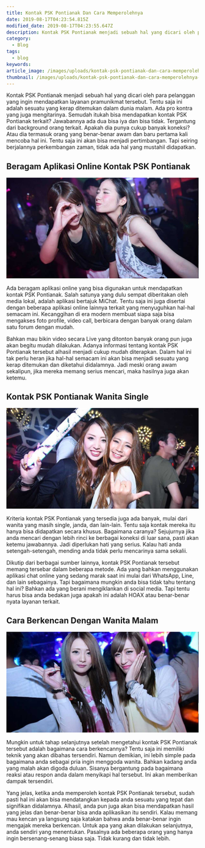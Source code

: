 ```yaml
---
title: Kontak PSK Pontianak Dan Cara Memperolehnya
date: 2019-08-17T04:23:54.815Z
modified_date: 2019-08-17T04:23:55.647Z
description: Kontak PSK Pontianak menjadi sebuah hal yang dicari oleh para pelanggan yang ingin mendapatkan layanan pramunikmat tersebut. 
category:
  - Blog
tags:
  - blog
keywords:
article_image: /images/uploads/kontak-psk-pontianak-dan-cara-memperolehnya-1.jpg
thumbnail: /images/uploads/kontak-psk-pontianak-dan-cara-memperolehnya-2-010.jpg
---
```

Kontak PSK Pontianak menjadi sebuah hal yang dicari oleh para pelanggan yang ingin mendapatkan layanan pramunikmat tersebut. Tentu saja ini adalah sesuatu yang kerap ditemukan dalam dunia malam. Ada pro kontra yang juga mengitarinya. Semudah itukah bisa mendapatkan kontak PSK Pontianak terkait? Jawabannya ada dua bisa iya dan bisa tidak. Tergantung dari background orang terkait. Apakah dia punya cukup banyak koneksi? Atau dia termasuk orang yang benar-benar awam dan baru pertama kali mencoba hal ini. Tentu saja ini akan bisa menjadi pertimbangan. Tapi seiring berjalannya perkembangan zaman, tidak ada hal yang mustahil didapatkan.



## Beragam Aplikasi Online Kontak PSK Pontianak

![Kontak PSK Pontianak Dan Cara Memperolehnya](/images/uploads/kontak-psk-pontianak-dan-cara-memperolehnya-3.jpg)

Ada beragam aplikasi online yang bisa digunakan untuk mendapatkan kontak PSK Pontianak. Salah satunya yang dulu sempat diberitakan oleh media lokal, adalah aplikasi bertajuk MiChat. Tentu saja ini juga disertai dengan beberapa aplikasi online lainnya terkait yang menyuguhkan hal-hal semacam ini. Kecanggihan di era modern membuat siapa saja bisa mengakses foto profile, video call, berbicara dengan banyak orang dalam satu forum dengan mudah. 

Bahkan mau bikin video secara Live yang ditonton banyak orang pun juga akan begitu mudah dilakukan. Adanya informasi tentang kontak PSK Pontianak tersebut alhasil menjadi cukup mudah diterapkan. Dalam hal ini tak perlu heran jika hal-hal semacam ini akan bisa menjadi sesuatu yang kerap ditemukan dan diketahui didalamnya. Jadi meski orang awam sekalipun, jika mereka memang serius mencari, maka hasilnya juga akan ketemu.



## Kontak PSK Pontianak Wanita Single

![Kontak PSK Pontianak Dan Cara Memperolehnya](/images/uploads/kontak-psk-pontianak-dan-cara-memperolehnya-2.jpg)

Kriteria kontak PSK Pontianak yang tersedia juga ada banyak, mulai dari wanita yang masih single, janda, dan lain-lain. Tentu saja kontak mereka itu hanya bisa didapatkan secara khusus. Bagaimana caranya? Sejujurnya jika anda mencari dengan lebih rinci ke berbagai koneksi di luar sana, pasti akan ketemu jawabannya. Jadi diperlukan hati yang serius. Kalau hati anda setengah-setengah, mending anda tidak perlu mencarinya sama sekalii.

Dikutip dari berbagai sumber lainnya, kontak PSK Pontianak tersebut memang tersebar dalam beberapa metode. Ada yang bahkan menggunakan aplikasi chat online yang sedang marak saat ini mulai dari WhatsApp, Line, dan lain sebagainya. Tapi bagaimana mungkin anda bisa tidak tahu tentang hal ini? Bahkan ada yang berani mengiklankan di social media. Tapi tentu harus bisa anda bedakan juga apakah ini adalah HOAX atau benar-benar nyata layanan terkait.



## Cara Berkencan Dengan Wanita Malam

![Kontak PSK Pontianak Dan Cara Memperolehnya](/images/uploads/kontak-psk-pontianak-dan-cara-memperolehnya-1.jpg)

Mungkin untuk tahap selanjutnya setelah mengetahui kontak PSK Pontianak tersebut adalah bagaimana cara berkencannya? Tentu saja ini memiliki teknik yang akan dibahas tersendiri. Namun demikian, ini lebih simple pada bagaimana anda sebagai pria ingin menggoda wanita. Bahkan kadang anda yang malah akan digoda duluan. Sisanya bergantung pada bagaimana reaksi atau respon anda dalam menyikapi hal tersebut. Ini akan memberikan dampak tersendiri.

Yang jelas, ketika anda memperoleh kontak PSK Pontianak tersebut, sudah pasti hal ini akan bisa mendatangkan kepada anda sesuatu yang tepat dan signifikan didalamnya. Alhasil, anda pun juga akan bisa mendapatkan hasil yang jelas dan benar-benar bisa anda aplikasikan itu sendiri. Kalau memang mau kencan ya langsung saja katakan bahwa anda benar-benar ingin mengajak mereka berkencan. Untuk apa yang akan dilakukan selanjutnya, anda sendiri yang menentukan. Pasalnya ada beberapa orang yang hanya ingin bersenang-senang biasa saja. Tidak kurang dan tidak lebih.
